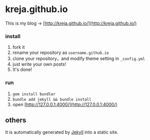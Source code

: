 # kreja.github.io
This is my blog → [http://kreja.github.io/](http://kreja.github.io/)


### install

1. fork it 
2. rename your repository as `username.github.io`
3. clone your repository，and modify theme setting in `_config.yml`
4. just write your own posts!
5. It's done!

### run
1. `gem install bundler`
2. `bundle add jekyll && bundle install`
3. open [http://127.0.0.1:4000/](http://127.0.0.1:4000/)

## others
It is automatically generated by [Jekyll](https://github.com/jekyll/jekyll) into a static site.
